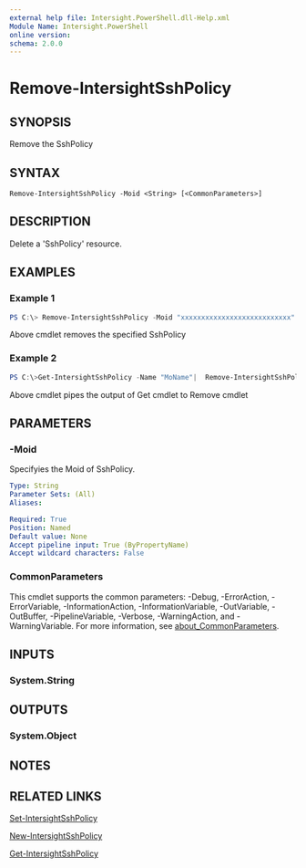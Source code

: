 ```yaml
---
external help file: Intersight.PowerShell.dll-Help.xml
Module Name: Intersight.PowerShell
online version:
schema: 2.0.0
---
```


# Remove-IntersightSshPolicy

## SYNOPSIS
Remove the SshPolicy

## SYNTAX

```
Remove-IntersightSshPolicy -Moid <String> [<CommonParameters>]
```

## DESCRIPTION
Delete a &apos;SshPolicy&apos; resource.

## EXAMPLES

### Example 1
```powershell
PS C:\> Remove-IntersightSshPolicy -Moid "xxxxxxxxxxxxxxxxxxxxxxxxxxx"
```
Above cmdlet removes the specified SshPolicy 

### Example 2
```powershell
PS C:\>Get-IntersightSshPolicy -Name "MoName"|  Remove-IntersightSshPolicy
```
Above cmdlet pipes the output of Get cmdlet to Remove cmdlet

## PARAMETERS

### -Moid
Specifyies the Moid of SshPolicy.

```yaml
Type: String
Parameter Sets: (All)
Aliases:

Required: True
Position: Named
Default value: None
Accept pipeline input: True (ByPropertyName)
Accept wildcard characters: False
```

### CommonParameters
This cmdlet supports the common parameters: -Debug, -ErrorAction, -ErrorVariable, -InformationAction, -InformationVariable, -OutVariable, -OutBuffer, -PipelineVariable, -Verbose, -WarningAction, and -WarningVariable. For more information, see [about_CommonParameters](http://go.microsoft.com/fwlink/?LinkID=113216).

## INPUTS

### System.String

## OUTPUTS

### System.Object
## NOTES

## RELATED LINKS

[Set-IntersightSshPolicy](./Set-IntersightSshPolicy.md)

[New-IntersightSshPolicy](./New-IntersightSshPolicy.md)

[Get-IntersightSshPolicy](./Get-IntersightSshPolicy.md)

